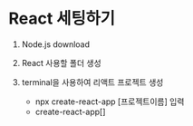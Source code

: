 # React 세팅하기

1. Node.js download

2. React 사용할 폴더 생성

3. terminal을 사용하여 리액트 프로젝트 생성
   - npx create-react-app [프로젝트이름] 입력
   - create-react-app[]
